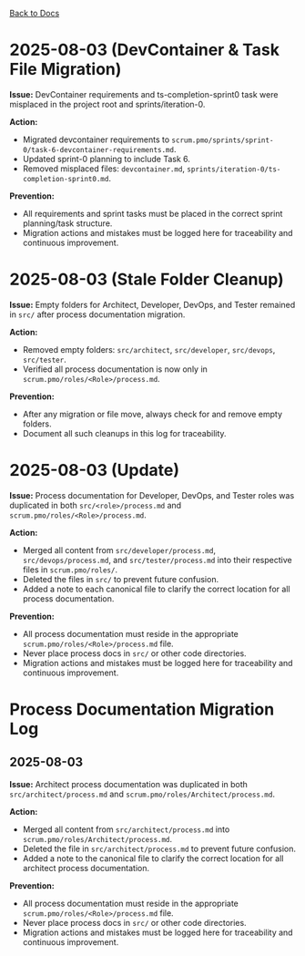 [Back to Docs](../)

# 2025-08-03 (DevContainer & Task File Migration)

**Issue:** DevContainer requirements and ts-completion-sprint0 task were misplaced in the project root and sprints/iteration-0.

**Action:**
- Migrated devcontainer requirements to `scrum.pmo/sprints/sprint-0/task-6-devcontainer-requirements.md`.
- Updated sprint-0 planning to include Task 6.
- Removed misplaced files: `devcontainer.md`, `sprints/iteration-0/ts-completion-sprint0.md`.

**Prevention:**
- All requirements and sprint tasks must be placed in the correct sprint planning/task structure.
- Migration actions and mistakes must be logged here for traceability and continuous improvement.
# 2025-08-03 (Stale Folder Cleanup)

**Issue:** Empty folders for Architect, Developer, DevOps, and Tester remained in `src/` after process documentation migration.

**Action:**
- Removed empty folders: `src/architect`, `src/developer`, `src/devops`, `src/tester`.
- Verified all process documentation is now only in `scrum.pmo/roles/<Role>/process.md`.

**Prevention:**
- After any migration or file move, always check for and remove empty folders.
- Document all such cleanups in this log for traceability.
# 2025-08-03 (Update)

**Issue:** Process documentation for Developer, DevOps, and Tester roles was duplicated in both `src/<role>/process.md` and `scrum.pmo/roles/<Role>/process.md`.

**Action:**
- Merged all content from `src/developer/process.md`, `src/devops/process.md`, and `src/tester/process.md` into their respective files in `scrum.pmo/roles/`.
- Deleted the files in `src/` to prevent future confusion.
- Added a note to each canonical file to clarify the correct location for all process documentation.

**Prevention:**
- All process documentation must reside in the appropriate `scrum.pmo/roles/<Role>/process.md` file.
- Never place process docs in `src/` or other code directories.
- Migration actions and mistakes must be logged here for traceability and continuous improvement.
# Process Documentation Migration Log

## 2025-08-03

**Issue:** Architect process documentation was duplicated in both `src/architect/process.md` and `scrum.pmo/roles/Architect/process.md`.

**Action:**
- Merged all content from `src/architect/process.md` into `scrum.pmo/roles/Architect/process.md`.
- Deleted the file in `src/architect/process.md` to prevent future confusion.
- Added a note to the canonical file to clarify the correct location for all architect process documentation.

**Prevention:**
- All process documentation must reside in the appropriate `scrum.pmo/roles/<Role>/process.md` file.
- Never place process docs in `src/` or other code directories.
- Migration actions and mistakes must be logged here for traceability and continuous improvement.
